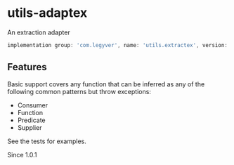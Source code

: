 # utils-adaptex
An extraction adapter

```groovy
implementation group: 'com.legyver', name: 'utils.extractex', version: '3.6.1'
```

## Features
Basic support covers any function that can be inferred as any of the following common patterns but throw exceptions:

- Consumer
- Function
- Predicate
- Supplier

See the tests for examples.

Since 1.0.1